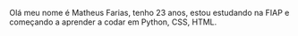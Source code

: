 Olá meu nome é Matheus Farias, tenho 23 anos, estou estudando na FIAP e começando a aprender a codar em Python, CSS, HTML. 

<!---
mathhfarias/mathhfarias is a ✨ special ✨ repository because its `README.md` (this file) appears on your GitHub profile.
You can click the Preview link to take a look at your changes.
--->
